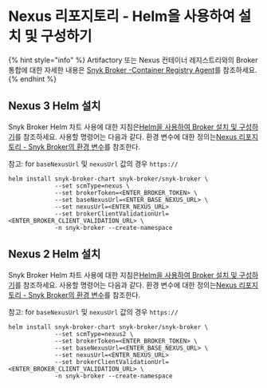 # Nexus 리포지토리 - Helm을 사용하여 설치 및 구성하기

{% hint style="info" %}
Artifactory 또는 Nexus 컨테이너 레지스트리와의 Broker 통합에 대한 자세한 내용은 [Snyk Broker -Container Registry Agent](../../snyk-broker-container-registry-agent/)를 참조하세요.
{% endhint %}

## Nexus 3 Helm 설치

Snyk Broker Helm 차트 사용에 대한 지침은[Helm을 사용하여 Broker 설치 및 구성하기](../install-and-configure-broker-using-helm.md)를 참조하세요. 사용할 명령어는 다음과 같다. 환경 변수에 대한 정의는[Nexus 리포지토리 -  Snyk Broker의 환경 변수](nexus-repository-environment-variables-for-snyk-broker.md)를 참조한다.

참고: for `baseNexusUrl` 및 `nexusUrl` 값의 경우 `https://`

```
helm install snyk-broker-chart snyk-broker/snyk-broker \
             --set scmType=nexus \
             --set brokerToken=<ENTER_BROKER_TOKEN> \
             --set baseNexusUrl=<ENTER_BASE_NEXUS_URL> \
             --set nexusUrl=<ENTER_NEXUS_URL>
             --set brokerClientValidationUrl=<ENTER_BROKER_CLIENT_VALIDATION_URL> \
             -n snyk-broker --create-namespace
```

## Nexus 2 Helm 설치

Snyk Broker Helm 차트 사용에 대한 지침은[Helm을 사용하여 Broker 설치 및 구성하기](../install-and-configure-broker-using-helm.md)를 참조하세요. 사용할 명령어는 다음과 같다. 환경 변수에 대한 정의는[Nexus 리포지토리 -  Snyk Broker의 환경 변수](nexus-repository-environment-variables-for-snyk-broker.md)를 참조한다.

참고: for `baseNexusUrl` 및 `nexusUrl` 값의 경우 `https://`

```
helm install snyk-broker-chart snyk-broker/snyk-broker \
             --set scmType=nexus2 \
             --set brokerToken=<ENTER_BROKER_TOKEN> \
             --set baseNexusUrl=<ENTER_BASE_NEXUS_URL> \
             --set nexusUrl=<ENTER_NEXUS_URL>
             --set brokerClientValidationUrl=<ENTER_BROKER_CLIENT_VALIDATION_URL> \
             -n snyk-broker --create-namespace
```
